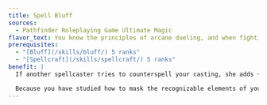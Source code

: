 ```yaml
---
title: Spell Bluff
sources:
  - Pathfinder Roleplaying Game Ultimate Magic
flavor_text: You know the principles of arcane dueling, and when fighting other spellcasters, you have learned to hide the true nature of your spells until the last possible moment.
prerequisites:
  - "[Bluff](/skills/bluff/) 5 ranks"
  - "[Spellcraft](/skills/spellcraft/) 5 ranks"
benefit: |
  If another spellcaster tries to counterspell your casting, she adds +4 to her Spellcraft DC when trying to determine your spell.

  Because you have studied how to mask the recognizable elements of your spellcasting, you gain a +2 bonus on your Spellcraft checks to identify and counter an opponent's spell if it is a spell you know or have in your spellbook.
---
```


